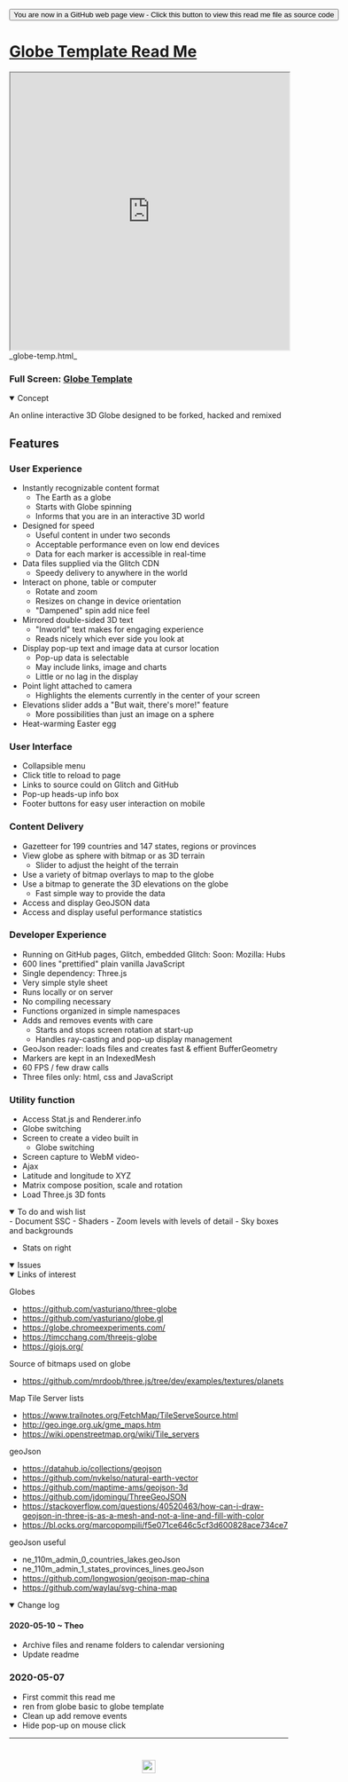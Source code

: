 <span style=display:none; >[You are now in a GitHub source code view - click this link to view Read Me file as a web page]( https://ladybug.tools/spider-covid-19-viz-3d/readme.html#cookbook/globe-template//README.md "View file as a web page." ) </span>

<div><input type=button class = 'btn btn-secondary btn-sm' onclick=window.location.href="https://github.com/ladybug-tools/spider-covid-19-viz-3d/tree/master/cookbook/globe-template/";
value='You are now in a GitHub web page view - Click this button to view this read me file as source code' ></div>


# [Globe Template Read Me]( https://www.ladybug.tools/spider-covid-19-viz-3d/readme.html#cookbook/globe-template/README.md )


<iframe src=https://www.ladybug.tools/spider-covid-19-viz-3d/readme.html#cookbook/globe-template/ width=100% height=500px >Iframes are not viewable in GitHub source code view</iframe>
_globe-temp.html_

### Full Screen: [Globe Template]( https://www.ladybug.tools/spider-covid-19-viz-3d/readme.html#cookbook/globe-template/ )


<details open >
<summary>Concept</summary>


An online interactive 3D Globe designed to be forked, hacked and remixed

## Features

### User Experience

- Instantly recognizable content format
  - The Earth as a globe
  - Starts with Globe spinning
  - Informs that you are in an interactive 3D world
- Designed for speed
  - Useful content in under two seconds
  - Acceptable performance even on low end devices
  - Data for each marker is accessible in real-time
- Data files supplied via the Glitch CDN
  - Speedy delivery to anywhere in the world
- Interact on phone, table or computer
  - Rotate and zoom
  - Resizes on change in device orientation
  - "Dampened" spin add nice feel
- Mirrored double-sided 3D text
  - "Inworld" text makes for engaging experience
  - Reads nicely which ever side you look at
- Display pop-up text and image data at cursor location
  - Pop-up data is selectable
  - May include links, image and charts
  - Little or no lag in the display
- Point light attached to camera
  - Highlights the elements currently in the center of your screen
- Elevations slider adds a "But wait, there's more!" feature
  - More possibilities than just an image on a sphere
- Heat-warming Easter egg



### User Interface

- Collapsible menu
- Click title to reload to page
- Links to source could on Glitch and GitHub
- Pop-up heads-up info box
- Footer buttons for easy user interaction on mobile


### Content Delivery

- Gazetteer for 199 countries and 147 states, regions or provinces
- View globe as sphere with bitmap or as 3D terrain
  - Slider to adjust the height of the terrain
- Use a variety of bitmap overlays to map to the globe
- Use a bitmap to generate the 3D elevations on the globe
  - Fast simple way to provide the data
- Access and display GeoJSON data
- Access and display useful performance statistics

### Developer Experience

- Running on GitHub pages, Glitch, embedded Glitch: Soon: Mozilla: Hubs
- 600 lines "prettified" plain vanilla JavaScript
- Single dependency: Three.js
- Very simple style sheet
- Runs locally or on server
- No compiling necessary
- Functions organized in simple namespaces
- Adds and removes events with care
  - Starts and stops screen rotation at start-up
  - Handles ray-casting and pop-up display management
- GeoJson reader: loads files and creates fast & effient BufferGeometry
- Markers are kept in an IndexedMesh
- 60 FPS / few draw calls
- Three files only: html, css and JavaScript

### Utility function

- Access Stat.js and Renderer.info
- Globe switching
- Screen to create a video built in
  - Globe switching
- Screen capture to WebM video-
- Ajax
- Latitude and longitude to XYZ
- Matrix compose position, scale and rotation
- Load Three.js 3D fonts


</details>

<details open >
<summary>To do and wish list </summary>
- Document SSC
- Shaders
- Zoom levels with levels of detail
- Sky boxes and backgrounds

- Stats on right

</details>

<details open >
<summary>Issues </summary>


</details>

<details open >
<summary>Links of interest</summary>



Globes

- https://github.com/vasturiano/three-globe
- https://github.com/vasturiano/globe.gl
- https://globe.chromeexperiments.com/
- https://timcchang.com/threejs-globe
- https://giojs.org/


Source of bitmaps used on globe

- https://github.com/mrdoob/three.js/tree/dev/examples/textures/planets


Map Tile Server lists

- https://www.trailnotes.org/FetchMap/TileServeSource.html
- http://geo.inge.org.uk/gme_maps.htm
- https://wiki.openstreetmap.org/wiki/Tile_servers


geoJson

- https://datahub.io/collections/geojson
- https://github.com/nvkelso/natural-earth-vector
- https://github.com/maptime-ams/geojson-3d
- https://github.com/jdomingu/ThreeGeoJSON
- https://stackoverflow.com/questions/40520463/how-can-i-draw-geojson-in-three-js-as-a-mesh-and-not-a-line-and-fill-with-color
- https://bl.ocks.org/marcopompili/f5e071ce646c5cf3d600828ace734ce7


geoJson useful

- ne_110m_admin_0_countries_lakes.geoJson
- ne_110m_admin_1_states_provinces_lines.geoJson
- https://github.com/longwosion/geojson-map-china
- https://github.com/waylau/svg-china-map


</details>

<details open >
<summary>Change log </summary>

#### 2020-05-10 ~ Theo

- Archive files and rename folders to calendar versioning
- Update readme


### 2020-05-07

- First commit this read me
- ren from globe basic to globe template
- Clean up add remove events
- Hide pop-up on mouse click


</details>

***

# <center title="hello!" ><a href=javascript:window.scrollTo(0,0); style=text-decoration:none; > <img src="../../assets/spider.ico" height=24 > </a></center>
